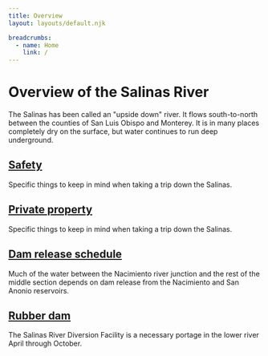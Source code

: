 ```yaml
---
title: Overview
layout: layouts/default.njk

breadcrumbs:
  - name: Home
    link: /
---
```


# Overview of the Salinas River

The Salinas has been called an "upside down" river. It flows south-to-north between the counties of San Luis Obispo and Monterey. It is in many places completely dry on the surface, but water continues to run deep underground.

## [Safety](/overview/safety)

Specific things to keep in mind when taking a trip down the Salinas.

## [Private property](/overview/private-property)

Specific things to keep in mind when taking a trip down the Salinas.

## [Dam release schedule](/overview/dam-release)

Much of the water between the Nacimiento river junction and the rest of the middle section depends on dam release from the Nacimiento and San Anonio reservoirs.

## [Rubber dam](/overview/rubber-dam)

The Salinas River Diversion Facility is a necessary portage in the lower river April through October.
